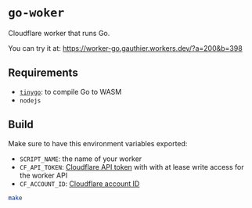# `go-woker`

Cloudflare worker that runs Go.

You can try it at: https://worker-go.gauthier.workers.dev/?a=200&b=398

## Requirements

  - [`tinygo`](https://tinygo.org/): to compile Go to WASM
  - `nodejs`

## Build

Make sure to have this environment variables exported:
  - `SCRIPT_NAME`: the name of your worker
  - `CF_API_TOKEN`: [Cloudflare API token](https://support.cloudflare.com/hc/en-us/articles/200167836-Managing-API-Tokens-and-Keys#12345680) with with at lease write access for the worker API
  - `CF_ACCOUNT_ID`: [Cloudflare account ID](https://developers.cloudflare.com/workers/quickstart#account-id-and-zone-id)

```bash
make
```

